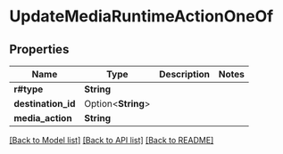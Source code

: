 # UpdateMediaRuntimeActionOneOf

## Properties

Name | Type | Description | Notes
------------ | ------------- | ------------- | -------------
**r#type** | **String** |  | 
**destination_id** | Option<**String**> |  | 
**media_action** | **String** |  | 

[[Back to Model list]](../README.md#documentation-for-models) [[Back to API list]](../README.md#documentation-for-api-endpoints) [[Back to README]](../README.md)


